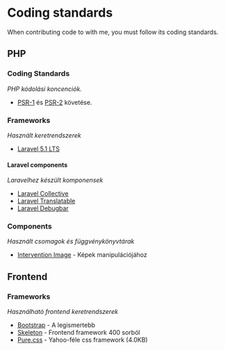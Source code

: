 # Coding standards
When contributing code to with me, you must follow its coding standards.

## PHP
### Coding Standards
*PHP kódolási koncenciók.*

* [PSR-1](http://www.php-fig.org/psr/psr-1/) és [PSR-2](http://www.php-fig.org/psr/psr-2/) követése.

### Frameworks
*Használt keretrendszerek*

* [Laravel 5.1 LTS](https://laravel.com/docs/5.1)

#### Laravel components
*Laravelhez készült komponensek*

* [Laravel Collective](https://laravelcollective.com/)
* [Laravel Translatable](https://github.com/dimsav/laravel-translatable)
* [Laravel Debugbar](https://github.com/barryvdh/laravel-debugbar)

### Components
*Használt csomagok és függvénykönyvtárak*

* [Intervention Image](http://image.intervention.io/) - Képek manipulációjához

## Frontend
### Frameworks
*Használható frontend keretrendszerek*

* [Bootstrap](http://getbootstrap.com/) - A legismertebb
* [Skeleton](http://getskeleton.com/) - Frontend framework 400 sorból
* [Pure.css](http://purecss.io/) - Yahoo-féle css framework (4.0KB)
